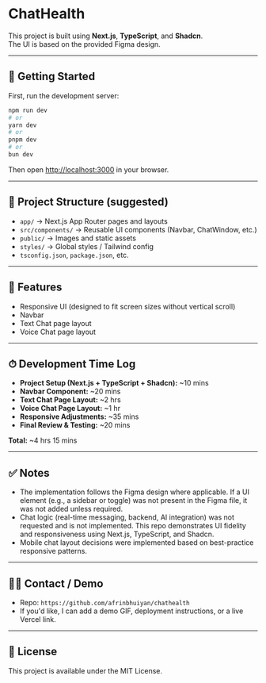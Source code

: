 # ChatHealth

This project is built using **Next.js**, **TypeScript**, and **Shadcn**.  
The UI is based on the provided Figma design.

---

## 🚀 Getting Started

First, run the development server:

```bash
npm run dev
# or
yarn dev
# or
pnpm dev
# or
bun dev
```

Then open [http://localhost:3000](http://localhost:3000) in your browser.

---

## 📂 Project Structure (suggested)

- `app/` → Next.js App Router pages and layouts  
- `src/components/` → Reusable UI components (Navbar, ChatWindow, etc.)  
- `public/` → Images and static assets  
- `styles/` → Global styles / Tailwind config  
- `tsconfig.json`, `package.json`, etc.

---

## 📱 Features

- Responsive UI (designed to fit screen sizes without vertical scroll)  
- Navbar  
- Text Chat page layout  
- Voice Chat page layout

---

## ⏱ Development Time Log

- **Project Setup (Next.js + TypeScript + Shadcn):** ~10 mins  
- **Navbar Component:** ~20 mins  
- **Text Chat Page Layout:** ~2 hrs  
- **Voice Chat Page Layout:** ~1 hr  
- **Responsive Adjustments:** ~35 mins  
- **Final Review & Testing:** ~20 mins

**Total:** ~4 hrs 15 mins

---

## ✅ Notes

- The implementation follows the Figma design where applicable. If a UI element (e.g., a sidebar or toggle) was not present in the Figma file, it was not added unless required.
- Chat logic (real-time messaging, backend, AI integration) was not requested and is not implemented. This repo demonstrates UI fidelity and responsiveness using Next.js, TypeScript, and Shadcn.
- Mobile chat layout decisions were implemented based on best-practice responsive patterns.

---

## 🙋‍♂️ Contact / Demo

- Repo: `https://github.com/afrinbhuiyan/chathealth`
- If you'd like, I can add a demo GIF, deployment instructions, or a live Vercel link.

---

## 📜 License

This project is available under the MIT License.
